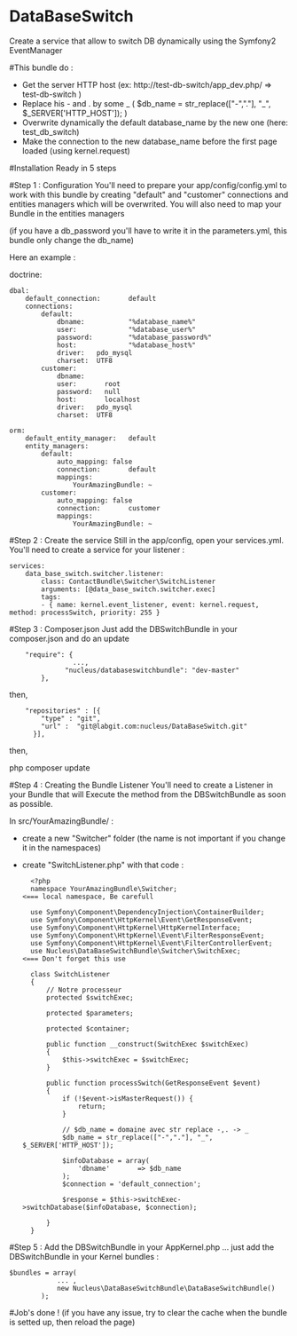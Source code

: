 # DataBaseSwitch
Create a service that allow to switch DB dynamically using the Symfony2 EventManager

#This bundle do :
- Get the server HTTP host (ex: http://test-db-switch/app_dev.php/  =>  test-db-switch )
- Replace his - and . by some _ ( $db_name = str_replace(["-","."], "_", $_SERVER['HTTP_HOST']); )
- Overwrite dynamically the default database_name by the new one (here: test_db_switch)
- Make the connection to the new database_name before the first page loaded (using kernel.request)

#Installation
Ready in 5 steps

#Step 1 : Configuration
You'll need to prepare your app/config/config.yml to work with this bundle by creating
"default" and "customer" connections and entities managers which will be overwrited.
You will also need to map your Bundle in the entities managers

(if you have a db_password you'll have to write it in the parameters.yml, this bundle only change the db_name)

Here an example :

doctrine:

    dbal:
        default_connection:       default
        connections:
            default:
                dbname:           "%database_name%"
                user:             "%database_user%"
                password:         "%database_password%"
                host:             "%database_host%"
                driver:   pdo_mysql
                charset:  UTF8
            customer:
                dbname:
                user:       root
                password:   null
                host:       localhost
                driver:   pdo_mysql
                charset:  UTF8

    orm:
        default_entity_manager:   default
        entity_managers:
            default:
                auto_mapping: false
                connection:       default
                mappings:
                    YourAmazingBundle: ~
            customer:
                auto_mapping: false
                connection:       customer
                mappings:
                    YourAmazingBundle: ~
                    
                    
#Step 2 : Create the service
Still in the app/config, open your services.yml.
You'll need to create a service for your listener :
  
    services:
        data_base_switch.switcher.listener:
            class: ContactBundle\Switcher\SwitchListener
            arguments: [@data_base_switch.switcher.exec]
            tags:
            - { name: kernel.event_listener, event: kernel.request, method: processSwitch, priority: 255 }


#Step 3 : Composer.json
Just add the DBSwitchBundle in your composer.json and do an update

        "require": {
                    ...,
                  "nucleus/databaseswitchbundle": "dev-master"
            },

then,

        "repositories" : [{
            "type" : "git",
            "url" :  "git@labgit.com:nucleus/DataBaseSwitch.git"
          }],
  
  then,

php composer update


#Step 4 : Creating the Bundle Listener
You'll need to create a Listener in your Bundle that will Execute the method from the DBSwitchBundle as soon as possible.

In src/YourAmazingBundle/ :
- create a new "Switcher" folder (the name is not important if you change it in the namespaces)
- create "SwitchListener.php" with that code :


        <?php
        namespace YourAmazingBundle\Switcher;                                       <=== local namespace, Be carefull
        
        use Symfony\Component\DependencyInjection\ContainerBuilder;
        use Symfony\Component\HttpKernel\Event\GetResponseEvent;
        use Symfony\Component\HttpKernel\HttpKernelInterface;
        use Symfony\Component\HttpKernel\Event\FilterResponseEvent;
        use Symfony\Component\HttpKernel\Event\FilterControllerEvent;
        use Nucleus\DataBaseSwitchBundle\Switcher\SwitchExec;                       <=== Don't forget this use
        
        class SwitchListener
        {
            // Notre processeur
            protected $switchExec;
        
            protected $parameters;
        
            protected $container;
        
            public function __construct(SwitchExec $switchExec)
            {
                $this->switchExec = $switchExec;
            }
        
            public function processSwitch(GetResponseEvent $event)
            {
                if (!$event->isMasterRequest()) {
                    return;
                }
        
                // $db_name = domaine avec str replace -,. -> _
                $db_name = str_replace(["-","."], "_", $_SERVER['HTTP_HOST']);
        
                $infoDatabase = array(
                    'dbname'       => $db_name
                );
                $connection = 'default_connection';
        
                $response = $this->switchExec->switchDatabase($infoDatabase, $connection);
        
            }
        }

#Step 5 : Add the DBSwitchBundle in your AppKernel.php
... just add the DBSwitchBundle in your Kernel bundles :

    $bundles = array(
                ... ,
                new Nucleus\DataBaseSwitchBundle\DataBaseSwitchBundle()
            );
        
#Job's done !
(if you have any issue, try to clear the cache when the bundle is setted up, then reload the page)
